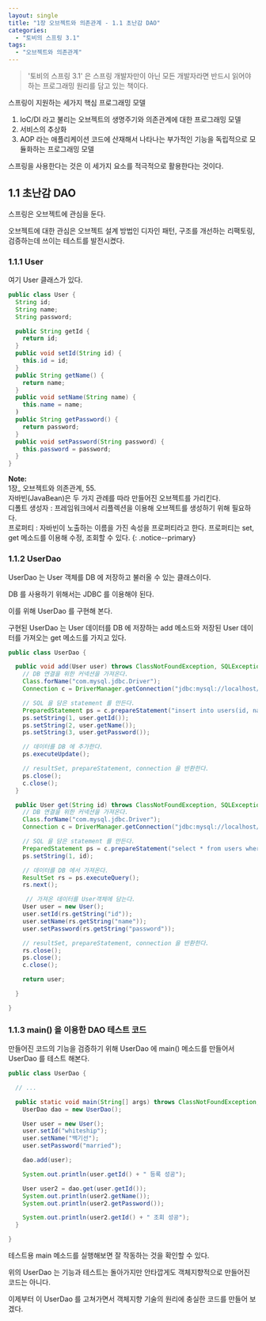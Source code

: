```yaml
---
layout: single
title: "1장 오브젝트와 의존관계 - 1.1 초난감 DAO"
categories:
  - "토비의 스프링 3.1"
tags:
  - "오브젝트와 의존관계"
---
```


> '토비의 스프링 3.1' 은 스프링 개발자만이 아닌 모든 개발자라면 반드시 읽어야 하는 프로그래밍 원리를 담고 있는 책이다.

스프링이 지원하는 세가지 핵심 프로그래밍 모델

1. IoC/DI 라고 불리는 오브젝트의 생명주기와 의존관계에 대한 프로그래밍 모델
2. 서비스의 추상화
3. AOP 라는 애플리케이션 코드에 산재해서 나타나는 부가적인 기능을 독립적으로 모듈화하는 프로그래밍 모델

스프링을 사용한다는 것은 이 세가지 요소를 적극적으로 활용한다는 것이다.

## 1.1 초난감 DAO

스프링은 오브젝트에 관심을 둔다.

오브젝트에 대한 관심은 오브젝트 설계 방법인 디자인 패턴, 구조를 개선하는 리팩토링, 검증하는데 쓰이는 테스트를 발전시켰다.

### 1.1.1 User

여기 User 클래스가 있다.

```java
public class User {
  String id;
  String name;
  String password;

  public String getId {
    return id;
  }
  public void setId(String id) {
    this.id = id;
  }
  public String getName() {
    return name;
  }
  public void setName(String name) {
    this.name = name;
  )
  public String getPassword() {
    return password;
  }
  public void setPassword(String password) {
    this.password = password;
  }
}
```

**Note:**<br>
1장_ 오브젝트와 의존관계, 55.<br>
자바빈(JavaBean)은 두 가지 관례를 따라 만들어진 오브젝트를 가리킨다.<br>
디폴트 생성자 : 프레임워크에서 리플렉션을 이용해 오브젝트를 생성하기 위해 필요하다.<br> 
프로퍼티 : 자바빈이 노출하는 이름을 가진 속성을 프로퍼티라고 한다. 프로퍼티는 set, get 메소드를 이용해 수정, 조회할 수 있다.
{: .notice--primary}

### 1.1.2 UserDao

UserDao 는 User 객체를 DB 에 저장하고 불러올 수 있는 클래스이다.

DB 를 사용하기 위해서는 JDBC 를 이용해야 된다.

이를 위해 UserDao 를 구현해 본다.

구현된 UserDao 는 User 데이터를 DB 에 저장하는 add 메소드와 저장된 User 데이터를 가져오는 get 메소드를 가지고 있다.

```java
public class UserDao {

  public void add(User user) throws ClassNotFoundException, SQLException {
    // DB 연결을 위한 커넥션을 가져온다.
    Class.forName("com.mysql.jdbc.Driver");
    Connection c = DriverManager.getConnection("jdbc:mysql://localhost/springbook?characterEncoding=UTF-8", "spring", "book");

    // SQL 을 담은 statement 를 만든다.
    PreparedStatement ps = c.prepareStatement("insert into users(id, name, password) values(?,?,?)");
    ps.setString(1, user.getId());
    ps.setString(2, user.getName());
    ps.setString(3, user.getPassword());

    // 데이터를 DB 에 추가한다.
    ps.executeUpdate();

    // resultSet, prepareStatement, connection 을 반환한다.
    ps.close();
    c.close();
  }

  public User get(String id) throws ClassNotFoundException, SQLException {
    // DB 연결을 위한 커넥션을 가져온다.
    Class.forName("com.mysql.jdbc.Driver");
    Connection c = DriverManager.getConnection("jdbc:mysql://localhost/springbook?characterEncoding=UTF-8", "spring", "book");

    // SQL 을 담은 statement 를 만든다.
    PreparedStatement ps = c.prepareStatement("select * from users where id = ?");
    ps.setString(1, id);

    // 데이터를 DB 에서 가져온다.
    ResultSet rs = ps.executeQuery();
    rs.next();

     // 가져온 데이터를 User객체에 담는다.
    User user = new User();
    user.setId(rs.getString("id"));
    user.setName(rs.getString("name"));
    user.setPassword(rs.getString("password"));

    // resultSet, prepareStatement, connection 을 반환한다.
    rs.close();
    ps.close();
    c.close();

    return user;

  }

}
```

### 1.1.3 main() 을 이용한 DAO 테스트 코드

만들어진 코드의 기능을 검증하기 위해 UserDao 에 main() 메소드를 만들어서 UserDao 를 테스트 해본다.

```java
public class UserDao {

  // ...

  public static void main(String[] args) throws ClassNotFoundException, SQLException {
    UserDao dao = new UserDao();

    User user = new User();
    user.setId("whiteship");
    user.setName("백기선");
    user.setPassword("married");

    dao.add(user);

    System.out.println(user.getId() + " 등록 성공");

    User user2 = dao.get(user.getId());
    System.out.println(user2.getName());
    System.out.println(user2.getPassword());

    System.out.println(user2.getId() + " 조회 성공");
  }

}
```

테스트용 main 메소드를 실행해보면 잘 작동하는 것을 확인할 수 있다.

위의 UserDao 는 기능과 테스트는 돌아가지만 안타깝게도 객체지향적으로 만들어진 코드는 아니다.

이제부터 이 UserDao 를 고쳐가면서 객체지향 기술의 원리에 충실한 코드를 만들어 보겠다.

